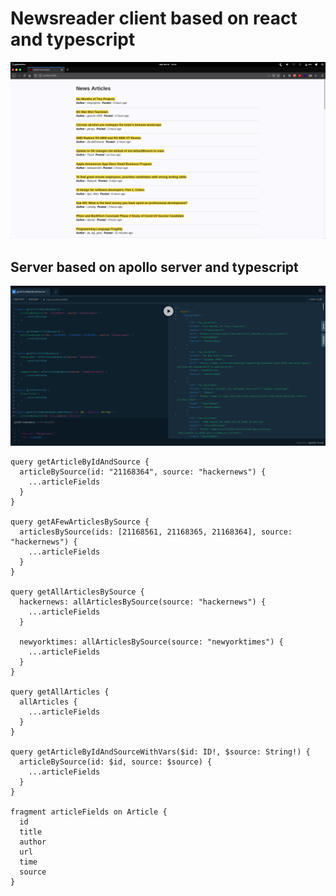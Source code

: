 # Newsreader client based on react and typescript

![Preview](client/preview.png?raw=true)

## Server based on apollo server and typescript

![Preview](server/preview.png?raw=true)

```
query getArticleByIdAndSource {
  articleBySource(id: "21168364", source: "hackernews") {
    ...articleFields
  }
}

query getAFewArticlesBySource {
  articlesBySource(ids: [21168561, 21168365, 21168364], source: "hackernews") {
    ...articleFields
  }
}

query getAllArticlesBySource {
  hackernews: allArticlesBySource(source: "hackernews") {
    ...articleFields
  }

  newyorktimes: allArticlesBySource(source: "newyorktimes") {
    ...articleFields
  }
}

query getAllArticles {
  allArticles {
    ...articleFields
  }
}

query getArticleByIdAndSourceWithVars($id: ID!, $source: String!) {
  articleBySource(id: $id, source: $source) {
    ...articleFields
  }
}

fragment articleFields on Article {
  id
  title
  author
  url
  time
  source
}
```
